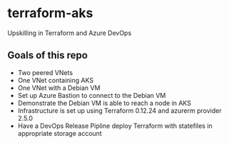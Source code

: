 # terraform-aks
Upskilling in Terraform and Azure DevOps


## Goals of this repo
 - Two peered VNets
 - One VNet containing AKS
 - One VNet with a Debian VM
 - Set up Azure Bastion to connect to the Debian VM
 - Demonstrate the Debian VM is able to reach a node in AKS
 - Infrastructure is set up using Terraform 0.12.24 and azurerm provider 2.5.0
 - Have a DevOps Release Pipline deploy Terraform with statefiles in appropriate storage account
